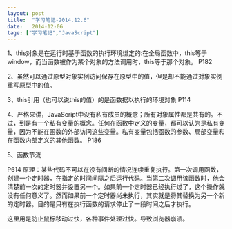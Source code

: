 ```yaml
---
layout: post
title:  "学习笔记-2014.12.6"
date:   2014-12-06 
tage: ["学习笔记","JavaScript"]
---
```


1、this对象是在运行时基于函数的执行环境绑定的:在全局函数中，this等于window，而当函数被作为某个对象的方法调用时，this等于那个对象。
P182

2、虽然可以通过原型对象实例访问保存在原型中的值，但是却不能通过对象实例重写原型中的值。

3、this引用（也可以说this的值）的是函数据以执行的环境对象
P114

4、严格来讲，JavaScript中没有私有成员的概念；所有对象属性都是共有的。不过，到是有一个私有变量的概念。任何在函数中定义的变量，都可以认为是私有变量，因为不能在函数的外部访问这些变量。私有变量包括函数的参数、局部变量和在函数内部定义的其他函数。
P186

5、函数节流

P614
原理：某些代码不可以在没有间断的情况连续重复执行。第一次调用函数，创建一个定时器，在指定的时间间隔之后运行代码。当第二次调用该函数时，他会清楚前一次的定时器并设置另一个。如果前一个定时器已经执行过了，这个操作就没有任何意义了。然而如果前一个定时器尚未执行，其实就是将其替换为另一个新的定时器。目的是只有在执行函数的请求停止了一段时间之后才执行。


这里用是防止鼠标移动过快，各种事件处理过快。导致浏览器崩溃。